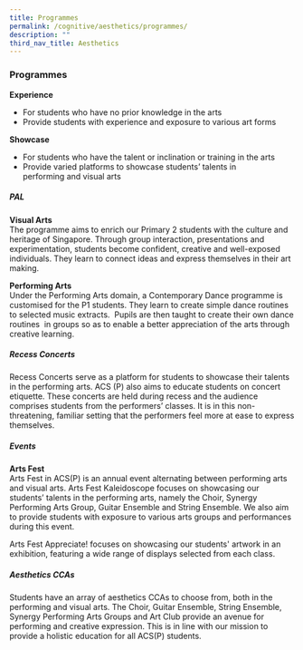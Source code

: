 ```yaml
---
title: Programmes
permalink: /cognitive/aesthetics/programmes/
description: ""
third_nav_title: Aesthetics
---
```

### **Programmes**
**Experience**
*   For students who have no prior knowledge in the arts
*   Provide students with experience and exposure to various art forms

**Showcase**
*   For students who have the talent or inclination or training in the arts
*   Provide varied platforms to showcase students’ talents in performing and visual arts

##### **PAL**
**Visual Arts** <br>
The programme aims to enrich our Primary 2 students with the culture and heritage of Singapore. Through group interaction, presentations and experimentation, students become confident, creative and well-exposed individuals. They learn to connect ideas and express themselves in their art making.

**Performing Arts**<br>
Under the Performing Arts domain, a Contemporary Dance programme is customised for the P1 students. They learn to create simple dance routines to selected music extracts.  Pupils are then taught to create their own dance routines  in groups so as to enable a better appreciation of the arts through creative learning.

##### **Recess Concerts**
Recess Concerts serve as a platform for students to showcase their talents in the performing arts. ACS (P) also aims to educate students on concert etiquette. These concerts are held during recess and the audience comprises students from the performers’ classes. It is in this non-threatening, familiar setting that the performers feel more at ease to express themselves.

##### **Events**
**Arts Fest**<br>
Arts Fest in ACS(P) is an annual event alternating between performing arts and visual arts. Arts Fest Kaleidoscope focuses on showcasing our students’ talents in the performing arts, namely the Choir, Synergy Performing Arts Group, Guitar Ensemble and String Ensemble. We also aim to provide students with exposure to various arts groups and performances during this event.

Arts Fest Appreciate! focuses on showcasing our students' artwork in an exhibition, featuring a wide range of displays selected from each class.

##### **Aesthetics CCAs**
Students have an array of aesthetics CCAs to choose from, both in the performing and visual arts. The Choir, Guitar Ensemble, String Ensemble, Synergy Performing Arts Groups and Art Club provide an avenue for performing and creative expression. This is in line with our mission to provide a holistic education for all ACS(P) students.